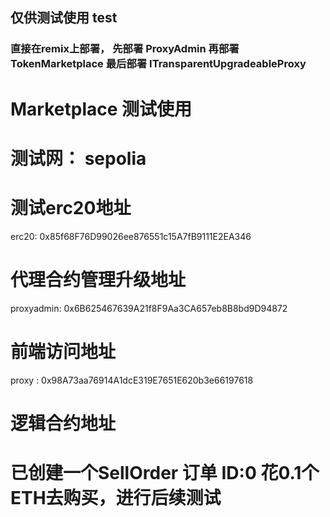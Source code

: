 ##  仅供测试使用   test
 ###  直接在remix上部署， 先部署   ProxyAdmin   再部署  TokenMarketplace   最后部署  ITransparentUpgradeableProxy




# Marketplace    测试使用
# 测试网： sepolia


# 测试erc20地址
erc20:        0x85f68F76D99026ee876551c15A7fB9111E2EA346


# 代理合约管理升级地址
proxyadmin:    0x6B625467639A21f8F9Aa3CA657eb8B8bd9D94872

# 前端访问地址
proxy :   0x98A73aa76914A1dcE319E7651E620b3e66197618      


# 逻辑合约地址



# 已创建一个SellOrder 订单  ID:0   花0.1个ETH去购买，进行后续测试
